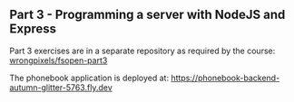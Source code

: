 ## Part 3 - Programming a server with NodeJS and Express

Part 3 exercises are in a separate repository as required by the course:
[wrongpixels/fsopen-part3](https://github.com/wrongpixels/fsopen-part3)

The phonebook application is deployed at:
https://phonebook-backend-autumn-glitter-5763.fly.dev
